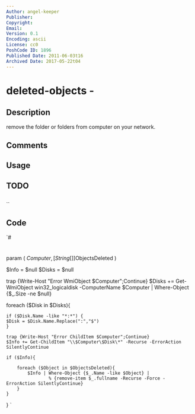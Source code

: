 ```yaml
---
Author: angel-keeper
Publisher: 
Copyright: 
Email: 
Version: 0.1
Encoding: ascii
License: cc0
PoshCode ID: 1896
Published Date: 2011-06-03t16
Archived Date: 2017-05-22t04
---
```


# deleted-objects - 

## Description

remove the folder or folders from computer on your network.

## Comments



## Usage



## TODO



## 

``

## Code

`#
 #
 param (
 $Computer,
 [String[]]$ObjectsDeleted
 )
 
 $Info = $null
 $Disks = $null
 
 trap {Write-Host "Error WmiObject $Computer";Continue}
 $Disks += Get-WmiObject win32_logicaldisk -ComputerName $Computer | 
 		  Where-Object {$_.Size -ne $null}
 
 foreach ($Disk in $Disks){
 	
 	if ($Disk.Name -like "*:*") {
 	$Disk = $Disk.Name.Replace(":","$")
 	}
 	
 	trap {Write-Host "Error ChildItem $Computer";Continue}
 	$Info += Get-ChildItem "\\$Computer\$Disk\*" -Recurse -ErrorAction SilentlyContinue
 		
 	if ($Info){
 		
 		foreach ($Object in $ObjectsDeleted){
 			$Info | Where-Object {$_.Name -like $Object} | 
 					% {remove-item $_.fullname -Recurse -Force -ErrorAction SilentlyContinue}
 		}
 	}
 }
`


